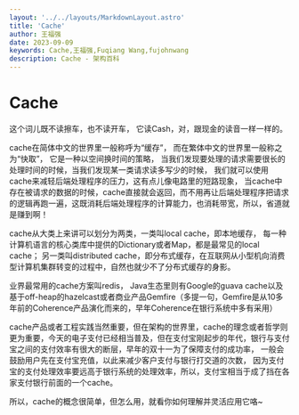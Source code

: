 ```yaml
---
layout: '../../layouts/MarkdownLayout.astro'
title: 'Cache'
author: 王福强
date: 2023-09-09
keywords: Cache,王福强,Fuqiang Wang,fujohnwang
description: Cache - 架构百科
---
```


# Cache

这个词儿既不读擦车，也不读开车， 它读Cash，对，跟现金的读音一样一样的。

cache在简体中文的世界里一般称呼为“缓存”， 而在繁体中文的世界里一般称之为“快取”， 它是一种以空间换时间的策略， 当我们发现要处理的请求需要很长的处理时间的时候，当我们发现某一类请求读多写少的时候， 我们就可以使用cache来减轻后端处理程序的压力，这有点儿像电路里的短路现象， 当cache中存在被请求的数据的时候，cache直接就会返回，而不用再让后端处理程序把请求的逻辑再跑一遍，这既消耗后端处理程序的计算能力，也消耗带宽，所以，省道就是赚到啊！

cache从大类上来讲可以划分为两类，一类叫local cache，即本地缓存， 每一种计算机语言的核心类库中提供的Dictionary或者Map，都是最常见的local cache； 另一类叫distributed cache，即分布式缓存，在互联网从小型机向消费型计算机集群转变的过程中，自然也就少不了分布式缓存的身影。 

业界最常用的cache方案叫redis， Java生态里则有Google的guava cache以及基于off-heap的hazelcast或者商业产品Gemfire（多提一句，Gemfire是从10多年前的Coherence产品演化而来的，早年Coherence在银行系统中多有采用）

cache产品或者工程实践当然重要，但在架构的世界里，cache的理念或者哲学则更为重要，今天的电子支付已经相当普及，但在支付宝刚起步的年代，银行与支付宝之间的支付效率有很大的断层，早年的双十一为了保障支付的成功率， 一般会鼓励用户先在支付宝充值，以此来减少客户支付与银行打交道的次数， 因为支付宝的支付处理效率要远高于银行系统的处理效率，所以，支付宝相当于成了挡在各家支付银行前面的一个cache。

所以，cache的概念很简单，但怎么用，就看你如何理解并灵活应用它咯~

